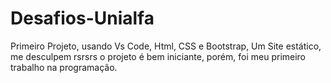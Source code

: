 # Desafios-Unialfa
Primeiro Projeto, usando Vs Code, Html, CSS e Bootstrap, Um Site estático, me desculpem rsrsrs o projeto é bem iniciante, porém, foi meu primeiro trabalho na programação.
